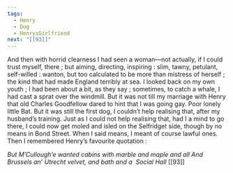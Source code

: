```yaml
---
tags:
  - Henry
  - Dog
  - HenrysGirlfriend
next: "[[93]]"
---
```

And then with horrid clearness I had seen a woman—not actually, if I could trust myself, there ; but aiming, directing, inspiring : slim, tawny, petulant, self-willed : wanton, but too calculated to be more than mistress of herself ; the kind that had made England terribly at sea. I looked back on my own youth ; I had been about a bit, as they say ; sometimes, to catch a whale, I had cast a sprat over the windmill. But it was not till my marriage with Henry that old Charles Goodfellow dared to hint that I was going gay. Poor lonely little Bat. But it was still the first dog, I couldn’t help realising that, after my husband’s training. Just as I could not help realising that, had I a mind to go there, I could now get moled and isled on the Selfridget side, though by no means in Bond Street. When I said means, I meant of course lawful ones. Then I remembered Henry’s favourite quotation : 

*But M’Cullough‘e wanted cabins with marble
and maple and all
And Brussels an’ Utrecht velvet, and bath and a 
Social Hall* [[93]]
